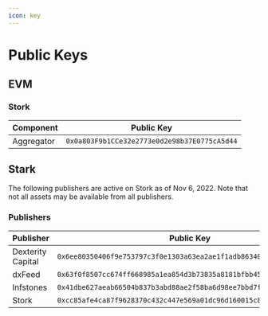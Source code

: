 ```yaml
---
icon: key
---
```


# Public Keys

## EVM

### Stork

| Component  | Public Key                                   |
| ---------- | -------------------------------------------- |
| Aggregator | `0x0a803F9b1CCe32e2773e0d2e98b37E0775cA5d44` |

## Stark

The following publishers are active on Stork as of Nov 6, 2022. Note that not all assets may be available from all publishers.

### Publishers

<table><thead><tr><th width="141">Publisher</th><th>Public Key</th></tr></thead><tbody><tr><td>Dexterity Capital</td><td><code>0x6ee80350406f9e753797c3f0e1303a63ea2ae1f1adb86340e52722f41b31b64</code></td></tr><tr><td>dxFeed</td><td><code>0x63f0f8507cc674ff668985a1ea854d3b73835a8181bfbb4564ae422bf68a2c0</code></td></tr><tr><td>Infstones</td><td><code>0x41dbe627aeab66504b837b3abd88ae2f58ba6d98ee7bbd7f226c4684d9e6225</code></td></tr><tr><td>Stork</td><td><code>0xcc85afe4ca87f9628370c432c447e569a01dc96d160015c8039959db8521c4</code></td></tr></tbody></table>
